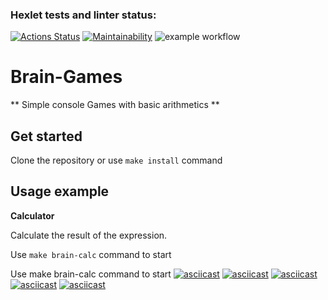 ### Hexlet tests and linter status:
[![Actions Status](https://github.com/nick-stepanyan/frontend-project-lvl1/workflows/hexlet-check/badge.svg)](https://github.com/nick-stepanyan/frontend-project-lvl1/actions)
[![Maintainability](https://api.codeclimate.com/v1/badges/d1a8236e5c6d725b2e5d/maintainability)](https://codeclimate.com/github/nick-stepanyan/frontend-project-lvl1/maintainability)
![example workflow](https://github.com/nick-stepanyan/frontend-project-lvl1/actions/workflows/.github/workflows/nodejs.yml/badge.svg)
# Brain-Games

** Simple console Games with basic arithmetics **  

## Get started

Clone the repository or use `make install` command


## Usage example


**Calculator**

Calculate the result of the expression.

Use `make brain-calc` command to start


Use make brain-calc command to start
[![asciicast](https://asciinema.org/a/QAKqpPEHKa0qsqU8URECjPU1g.svg)](https://asciinema.org/a/QAKqpPEHKa0qsqU8URECjPU1g)
[![asciicast](https://asciinema.org/a/HhwdNt2mIz1pHtdAAn1DTFbPs.svg)](https://asciinema.org/a/HhwdNt2mIz1pHtdAAn1DTFbPs)
[![asciicast](https://asciinema.org/a/IAVmKATFEqeshEMpFVA1lqhQY.svg)](https://asciinema.org/a/IAVmKATFEqeshEMpFVA1lqhQY)
[![asciicast](https://asciinema.org/a/z3jpLXxRwPJ9vp5GYVIS8fEpt.svg)](https://asciinema.org/a/z3jpLXxRwPJ9vp5GYVIS8fEpt)
[![asciicast](https://asciinema.org/a/aWKJMgcs1yi8tFjNOAPSjfCEH.svg)](https://asciinema.org/a/aWKJMgcs1yi8tFjNOAPSjfCEH)

